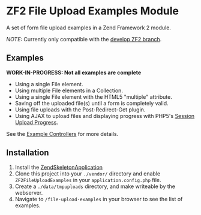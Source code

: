 ZF2 File Upload Examples Module
===============================

A set of form file upload examples in a Zend Framework 2 module.

*NOTE:* Currently only compatible with the [develop ZF2 branch](https://github.com/zendframework/zf2/tree/develop).


Examples
--------

**WORK-IN-PROGRESS: Not all examples are complete**

* Using a single File element.
* Using multiple File elements in a Collection.
* Using a single File element with the HTML5 "multiple" attribute.
* Saving off the uploaded file(s) until a form is completely valid.
* Using file uploads with the Post-Redirect-Get plugin.
* Using AJAX to upload files and displaying progress with PHP5's [Session Upload Progress](http://www.php.net/manual/en/session.upload-progress.php).

See the [Example Controllers](https://github.com/cgmartin/ZF2FileUploadExamples/tree/master/src/ZF2FileUploadExamples/Controller) for more details.


Installation
------------

1. Install the [ZendSkeletonApplication](https://github.com/zendframework/ZendSkeletonApplication)
2. Clone this project into your `./vendor/` directory and enable `ZF2FileUploadExamples` in your
   `application.config.php` file.
3. Create a `./data/tmpuploads` directory, and make writeable by the webserver.
4. Navigate to `/file-upload-examples` in your browser to see the list of examples.

